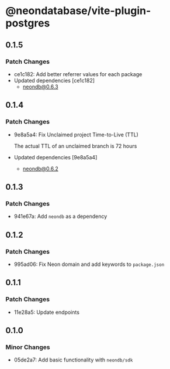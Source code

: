 # @neondatabase/vite-plugin-postgres

## 0.1.5

### Patch Changes

-   ce1c182: Add better referrer values for each package
-   Updated dependencies [ce1c182]
    -   neondb@0.6.3

## 0.1.4

### Patch Changes

-   9e8a5a4: Fix Unclaimed project Time-to-Live (TTL)

    The actual TTL of an unclaimed branch is 72 hours

-   Updated dependencies [9e8a5a4]
    -   neondb@0.6.2

## 0.1.3

### Patch Changes

-   941e67a: Add `neondb` as a dependency

## 0.1.2

### Patch Changes

-   995ad06: Fix Neon domain and add keywords to `package.json`

## 0.1.1

### Patch Changes

-   11e28a5: Update endpoints

## 0.1.0

### Minor Changes

-   05de2a7: Add basic functionality with `neondb/sdk`
